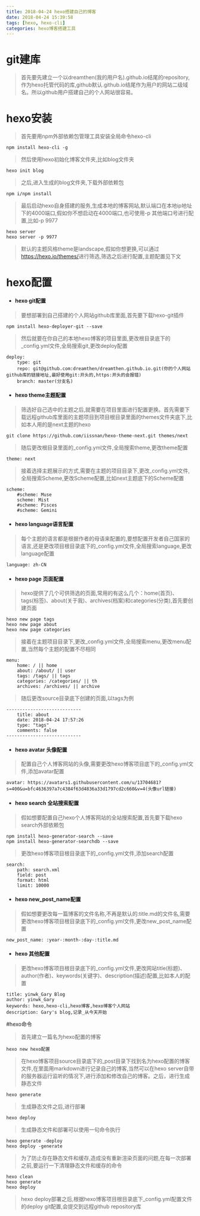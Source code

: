 ```yaml
---
title: 2018-04-24 hexo搭建自己的博客
date: 2018-04-24 15:39:58
tags: [hexo, hexo-cli]
categories: hexo博客搭建工具
---
```

# git建库

> 首先要先建立一个以dreamthen(我的用户名).github.io结尾的repository,作为hexo托管代码的库,github默认.github.io结尾作为用户的网站二级域名。所以github用户搭建自己的个人网站很容易。

# hexo安装

> 首先要用npm外部依赖包管理工具安装全局命令hexo-cli

    npm install hexo-cli -g
    
> 然后使用hexo初始化博客文件夹,比如blog文件夹

    hexo init blog

> 之后,进入生成的blog文件夹,下载外部依赖包
    
    npm i/npm install
    
> 最后启动hexo自身搭建的服务,生成本地的博客网站,默认端口在本地ip地址下的4000端口,假如你不想启动在4000端口,也可使用-p 其他端口号进行配置,比如-p 9977   

    hexo server
    hexo server -p 9977

> 默认的主题风格theme是landscape,假如你想更换,可以通过<a href='https://hexo.io/themes/'>https://hexo.io/themes/</a>进行筛选,筛选之后进行配置,主题配置见下文

# hexo配置
+ #### hexo git配置

> 要想部署到自己搭建的个人网站github库里面,首先要下载hexo-git插件

    npm install hexo-deployer-git --save

> 然后就要在你自己的本地hexo博客的项目里面,更改根目录底下的_config.yml文件,全局搜索git,更改deploy配置
    
    deploy:
        type: git
        repo: git@github.com:dreamthen/dreamthen.github.io.git(你的个人网站github库的链接地址,最好使用git:开头的,https:开头的会报错)
        branch: master(分支名)
        
+ #### hexo theme主题配置

> 筛选好自己选中的主题之后,就需要在项目里面进行配置更换。首先需要下载远程github库里面的主题项目到项目根目录里面的themes文件夹底下,比如本人用的是next主题的hexo

    git clone https://github.com/iissnan/hexo-theme-next.git themes/next
    
> 随后更改根目录里面的_config.yml文件,全局搜索theme,更改theme配置

    theme: next

> 接着选择主题展示的方式,需要在主题的项目目录下,更改_config.yml文件,全局搜索Scheme,更改Scheme配置,比如next主题底下的Scheme配置
    
    scheme:
        #scheme: Muse
        scheme: Mist
        #scheme: Pisces
        #scheme: Gemini
        
+ #### hexo language语言配置

> 每个主题的语言都是根据作者的母语来配置的,要想配置开发者自己国家的语言,还是更改项目根目录底下的_config.yml文件,全局搜索language,更改language配置

    language: zh-CN
    
+ #### hexo page 页面配置

> hexo提供了几个可供筛选的页面,常用的有这么几个：home(首页)、tags(标签)、about(关于我)、archives(档案)和categories(分类),首先要创建页面

    hexo new page tags
    hexo new page about
    hexo new page categories

> 接着在主题项目目录下,更改_config.yml文件,全局搜索menu,更改menu配置,当然每个主题的配置不尽相同

    menu:
        home: / || home
        about: /about/ || user
        tags: /tags/ || tags
        categories: /categories/ || th
        archives: /archives/ || archive
       
> 随后更改source目录底下创建的页面,以tags为例

    ----------------------------
        title: about
        date: 2018-04-24 17:57:26
        type: "tags"
        comments: false
    ----------------------------
    
+ #### hexo avatar 头像配置

> 配置自己个人博客网站的头像,需要更改hexo博客项目底下的_config.yml文件,添加avatar配置
    
    avatar: https://avatars1.githubusercontent.com/u/13704681?s=400&u=bfc4636397a7c4384f63d4836a33d1797cd2c660&v=4(头像url链接)
    
+ #### hexo search 全站搜索配置

> 假如想要配置自己hexo个人博客网站的全站搜索配置,首先要下载hexo search外部依赖包

    npm install hexo-generator-search --save
    npm install hexo-generator-searchdb --save

> 更改hexo博客项目根目录底下的_config.yml文件,添加search配置

    search:
        path: search.xml
        field: post
        format: html
        limit: 10000
       
+ #### hexo new_post_name配置
    
> 假如想要更改每一篇博客的文件名称,不再是默认的:title.md的文件名,需要更改hexo博客项目根目录底下的_config.yml文件,更改new_post_name配置

    new_post_name: :year-:month-:day-:title.md
        
+ #### hexo 其他配置

> 更改hexo博客项目根目录底下的_config.yml文件,更改网站title(标题)、author(作者)、keywords(关键字)、description(描述)配置,比如本人的配置

    title: yinwk_Gary Blog
    author: yinwk_Gary
    keywords: hexo,hexo-cli,hexo博客,hexo博客个人网站
    description: Gary's blog,记录_从今天开始        
    
#hexo命令

> 首先建立一篇名为hexo配置的博客

    hexo new hexo配置

> 在hexo博客项目source目录底下的_post目录下找到名为hexo配置的博客文件,在里面用markdown进行记录自己的博客,当然可以在hexo server自带的服务器运行监听的情况下,进行添加和修改自己的博客。之后，进行生成静态文件
    
    hexo generate
    
> 生成静态文件之后,进行部署

    hexo deploy
    
> 生成静态文件和部署可以使用一句命令执行

    hexo generate -deploy
    hexo deploy -generate

> 为了防止存在静态文件和缓存,造成没有重新渲染页面的问题,在每一次部署之前,要运行一下清理静态文件和缓存的命令

    hexo clean
    hexo generate
    hexo deploy
    
> hexo deploy部署之后,根据hexo博客项目根目录底下_config.yml配置文件的deploy git配置,会提交到远程github repository库                     

    